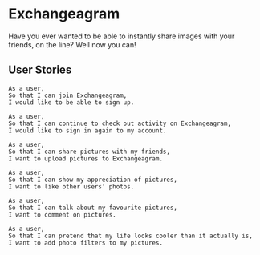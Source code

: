 Exchangeagram
===================

Have you ever wanted to be able to instantly share images with your friends, on the line?  Well now you can!

## User Stories

```
As a user,
So that I can join Exchangeagram,
I would like to be able to sign up.

As a user,
So that I can continue to check out activity on Exchangeagram,
I would like to sign in again to my account.

As a user,
So that I can share pictures with my friends,
I want to upload pictures to Exchangeagram.

As a user,
So that I can show my appreciation of pictures,
I want to like other users' photos.

As a user,
So that I can talk about my favourite pictures,
I want to comment on pictures.

As a user,
So that I can pretend that my life looks cooler than it actually is,
I want to add photo filters to my pictures.
```
